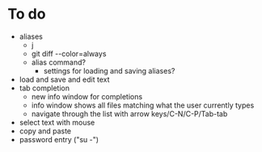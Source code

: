 To do
=====
- aliases
  - j
  - git diff --color=always
  - alias command?
    - settings for loading and saving aliases?
- load and save and edit text
- tab completion
  - new info window for completions
  - info window shows all files matching what the user currently types
  - navigate through the list with arrow keys/C-N/C-P/Tab-tab
- select text with mouse
- copy and paste
- password entry ("su -")
